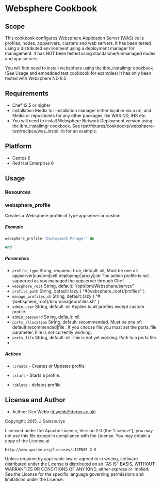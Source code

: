 # Websphere Cookbook

## Scope
This cookbook configures Websphere Application Server (WAS) cells profiles, nodes, appservers, clusters and web servers. It has been tested using a distributed environment using a deployment manager for management. It has NOT been tested using standalone//unmanaged nodes and app servers.

You will first need to install websphere using the ibm_installmgr cookbook (See Usage and embedded test cookbook for examples)
It has only been tested with Websphere ND 8.5

## Requirements
* Chef 12.5 or higher
* Installation Media for Installation manager either local or via a url, and Media or repositories for any other packages like WAS ND, IHS etc.
* You will need to install Websphere Network Deployment version using the ibm_installmgr cookbook.  See test/fixtures/cookbooks/webshpere-test/recipes/was_install.rb for an example.

## Platform
* Centos 6
* Red Hat Enterprise 6

## Usage

### Resources

### websphere_profile

Creates a Websphere profile of type appserver or custom.


##### Example
```ruby
websphere_profile 'Deployment Manager' do

end
```

##### Parameters

- `profile_type` String, required: true, default: nil, Must be one of: appserver|custom|cell|deploymgr|proxy|job The admin profile is not supported as you managed the appserver through Chef.
- `websphere_root` String, default: '/opt/ibm/Websphere/server/'
- `profile_path` String, default: lazy { "#{websphere_root}/profiles" }
- `manage_profiles_sh` String, default: lazy { "#{websphere_root}/bin/manageprofiles.sh" }
- `admin_user` String, default: nil  Applies to all profiles except custom profile.
- `admin_password` String, default: nil.
- `ports_allocation` String, default: recommended. Must be one of: default|recommended|file . If you choose file you must set the ports_file parameter. File is not currently working.
- `ports_file` String, default: nil This is not yet working. Path to a ports file.
- ``

##### Actions

- `:create` - Creates or Updates profile

- `:start` - Starts a profile.

- `:delete` - deletes profile



## License and Author

* Author: Dan Webb (<d.webb@derby.ac.uk>)

Copyright: 2015, J Sainsburys

Licensed under the Apache License, Version 2.0 (the "License");
you may not use this file except in compliance with the License.
You may obtain a copy of the License at

    http://www.apache.org/licenses/LICENSE-2.0

Unless required by applicable law or agreed to in writing, software
distributed under the License is distributed on an "AS IS" BASIS,
WITHOUT WARRANTIES OR CONDITIONS OF ANY KIND, either express or implied.
See the License for the specific language governing permissions and
limitations under the License.
